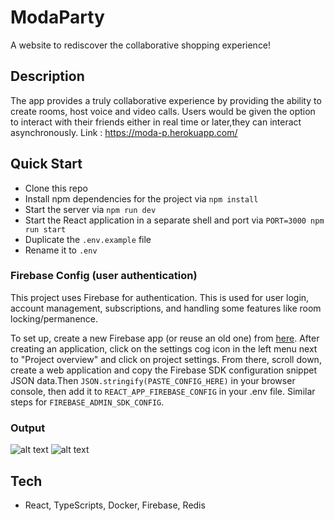# ModaParty


A website to rediscover the collaborative shopping experience!

## Description

The app provides a truly collaborative experience by providing the ability to create rooms, host voice and video calls.
Users would be given the option to interact with their friends either in real time or later,they can interact asynchronously.
Link : https://moda-p.herokuapp.com/

## Quick Start

- Clone this repo
- Install npm dependencies for the project via `npm install`
- Start the server via `npm run dev`
- Start the React application in a separate shell and port via `PORT=3000 npm run start`
- Duplicate the `.env.example` file
- Rename it to `.env`



### Firebase Config (user authentication)

This project uses Firebase for authentication. This is used for user login, account management, subscriptions, and handling some features like room locking/permanence.

To set up, create a new Firebase app (or reuse an old one) from [here](https://console.firebase.google.com/). After creating an application, click on the settings cog icon in the left menu next to "Project overview" and click on project settings. From there, scroll down, create a web application and copy the Firebase SDK configuration snippet JSON data.Then `JSON.stringify(PASTE_CONFIG_HERE)` in your browser console, then add it to `REACT_APP_FIREBASE_CONFIG` in your .env file.
Similar steps for `FIREBASE_ADMIN_SDK_CONFIG`.

### Output
![alt text](https://github.com/pracvp/Moda/blob/main/ss3.png)
![alt text](https://github.com/pracvp/Moda/blob/main/ss2.png)


## Tech
- React, TypeScripts, Docker, Firebase, Redis
